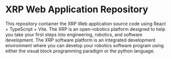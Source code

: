 # XRP Web Application Repository

This repository container the XRP Web application source code using React + TypeScript + Vite. The XRP is an open-robotics platform designed to help you take your first steps into engineering, robotics, and software development.
The XRP software platform is an integrated development environment where you can develop your robotics software program using either the visual block programming paradigm or the python language.
